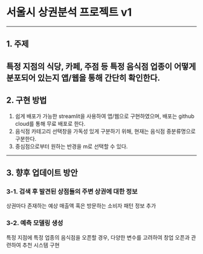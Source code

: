 # 서울시 상권분석 프로젝트 v1
----------
## 1. 주제
특정 지점의 식당, 카페, 주점 등 특정 음식점 업종이 어떻게 분포되어 있는지 앱/웹을 통해 간단히 확인한다.
----------
## 2. 구현 방법
1. 쉽게 배포가 가능한 streamlit을 사용하여 앱/웹으로 구현하였으며, 배포는 github cloud를 통해 무료 배포로 한다.
2. 음식점 카테고리 선택창을 가독성 있게 구분하기 위해, 현재는 음식점 중분류명으로 구분한다.
3. 중심점으로부터 원하는 반경을 m로 선택할 수 있다.
----------
## 3. 향후 업데이트 방안
### 3-1. 검색 후 발견된 상점들의 주변 상권에 대한 정보
상권마다 존재하는 예상 매출액 혹은 방문하는 소비자 패턴 정보 추가
### 3-2. 예측 모델링 생성
특정 지점에 특정 업종의 음식점을 오픈할 경우, 다양한 변수를 고려하여 창업 오픈과 관련하여 추천 시스템 구현
